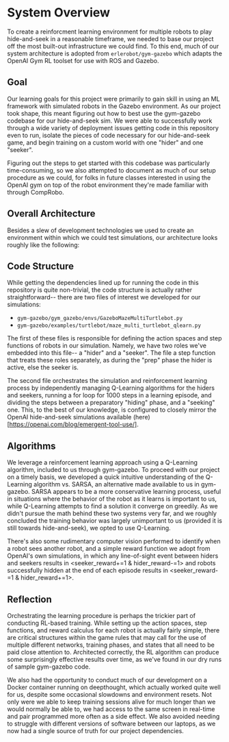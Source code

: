 # System Overview

To create a reinforcment learning environment for multiple robots to play hide-and-seek in a reasonable timeframe, we needed to base our project off the most built-out infrastructure we could find. To this end, much of our system architecture is adopted from `erlerobot/gym-gazebo` which adapts the OpenAI Gym RL toolset for use with ROS and Gazebo.

## Goal

Our learning goals for this project were primarily to gain skill in using an ML framework with simulated robots in the Gazebo environment. As our project took shape, this meant figuring out how to best use the gym-gazebo codebase for our hide-and-seek sim. We were able to successfully work through a wide variety of deployment issues getting code in this repository even to run, isolate the pieces of code necessary for our hide-and-seek game, and begin training on a custom world with one "hider" and one "seeker".

Figuring out the steps to get started with this codebase was particularly time-consuming, so we also attempted to document as much of our setup procedure as we could, for folks in future classes interested in using the OpenAI gym on top of the robot environment they're made familiar with through CompRobo.

## Overall Architecture

Besides a slew of development technologies we used to create an environment within which we could test simulations, our architecture looks roughly like the following:

## Code Structure

While getting the dependencies lined up for running the code in this repository is quite non-trivial, the code structure is actually rather straightforward-- there are two files of interest we developed for our simulations:

- `gym-gazebo/gym_gazebo/envs/GazeboMazeMultiTurtlebot.py`
- `gym-gazebo/examples/turtlebot/maze_multi_turtlebot_qlearn.py`

The first of these files is responsible for defining the action spaces and step functions of robots in our simulation. Namely, we have two roles we've embedded into this file-- a "hider" and a "seeker". The file a step function that treats these roles separately, as during the "prep" phase the hider is active, else the seeker is.

The second file orchestrates the simulation and reinforcement learning process by independently managing Q-Learning algorithms for the hiders and seekers, running a for loop for 1000 steps in a learning episode, and dividing the steps between a preparatory "hiding" phase, and a "seeking" one. This, to the best of our knowledge, is configured to closely mirror the OpenAI hide-and-seek simulations available (here)[https://openai.com/blog/emergent-tool-use/].

## Algorithms

We leverage a reinforcement learning approach using a Q-Learning algorithm, included to us through gym-gazebo. To proceed with our project on a timely basis, we developed a quick intuitive understanding of the Q-Learning algorithm vs. SARSA, an alternative made available to us in gym-gazebo. SARSA appears to be a more conservative learning process, useful in situations where the behavior of the robot as it learns is important to us, while Q-Learning attempts to find a solution it converge on greedily. As we didn't pursue the math behind these two systems very far, and we roughly concluded the training behavior was largely unimportant to us (provided it is still towards hide-and-seek), we opted to use Q-Learning.

There's also some rudimentary computer vision performed to identify when a robot sees another robot, and a simple reward function we adopt from OpenAI's own simulations, in which any line-of-sight event between hiders and seekers results in <seeker_reward+=1 & hider_reward-=1> and robots successfully hidden at the end of each episode results in <seeker_reward-=1 & hider_reward+=1>.

## Reflection

Orchestrating the learning procedure is perhaps the trickier part of conducting RL-based training. While setting up the action spaces, step functions, and reward calculus for each robot is actually fairly simple, there are critical structures within the game rules that may call for the use of multiple different networks, training phases, and states that all need to be paid close attention to. Architected correctly, the RL algorithm can produce some surprisingly effective results over time, as we've found in our dry runs of sample gym-gazebo code.

We also had the opportunity to conduct much of our development on a Docker container running on deepthought, which actually worked quite well for us, despite some occasional slowdowns and environment resets. Not only were we able to keep training sessions alive for much longer than we would normally be able to, we had access to the same screen in real-time and pair programmed more often as a side effect. We also avoided needing to struggle with different versions of software between our laptops, as we now had a single source of truth for our project dependencies.

